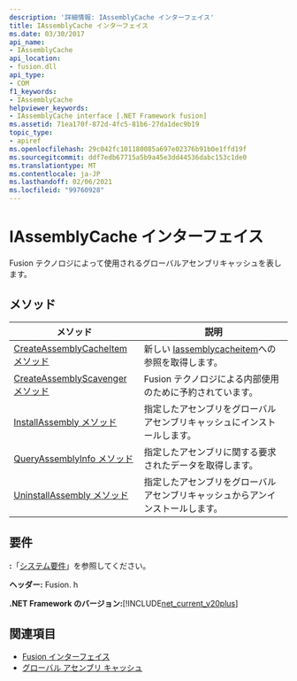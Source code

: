 ```yaml
---
description: '詳細情報: IAssemblyCache インターフェイス'
title: IAssemblyCache インターフェイス
ms.date: 03/30/2017
api_name:
- IAssemblyCache
api_location:
- fusion.dll
api_type:
- COM
f1_keywords:
- IAssemblyCache
helpviewer_keywords:
- IAssemblyCache interface [.NET Framework fusion]
ms.assetid: 71ea170f-872d-4fc5-81b6-27da1dec9b19
topic_type:
- apiref
ms.openlocfilehash: 29c042fc101180085a697e02376b91b0e1ffd19f
ms.sourcegitcommit: ddf7edb67715a5b9a45e3dd44536dabc153c1de0
ms.translationtype: MT
ms.contentlocale: ja-JP
ms.lasthandoff: 02/06/2021
ms.locfileid: "99760928"
---
```

# <a name="iassemblycache-interface"></a>IAssemblyCache インターフェイス

Fusion テクノロジによって使用されるグローバルアセンブリキャッシュを表します。  
  
## <a name="methods"></a>メソッド  
  
|メソッド|説明|  
|------------|-----------------|  
|[CreateAssemblyCacheItem メソッド](iassemblycache-createassemblycacheitem-method.md)|新しい [Iassemblycacheitem](iassemblycacheitem-interface.md)への参照を取得します。|  
|[CreateAssemblyScavenger メソッド](iassemblycache-createassemblyscavenger-method.md)|Fusion テクノロジによる内部使用のために予約されています。|  
|[InstallAssembly メソッド](iassemblycache-installassembly-method.md)|指定したアセンブリをグローバルアセンブリキャッシュにインストールします。|  
|[QueryAssemblyInfo メソッド](iassemblycache-queryassemblyinfo-method.md)|指定したアセンブリに関する要求されたデータを取得します。|  
|[UninstallAssembly メソッド](iassemblycache-uninstallassembly-method.md)|指定したアセンブリをグローバルアセンブリキャッシュからアンインストールします。|  
  
## <a name="requirements"></a>要件  

 **:**「[システム要件](../../get-started/system-requirements.md)」を参照してください。  
  
 **ヘッダー:** Fusion. h  
  
 **.NET Framework のバージョン:**[!INCLUDE[net_current_v20plus](../../../../includes/net-current-v20plus-md.md)]  
  
## <a name="see-also"></a>関連項目

- [Fusion インターフェイス](fusion-interfaces.md)
- [グローバル アセンブリ キャッシュ](../../app-domains/gac.md)
